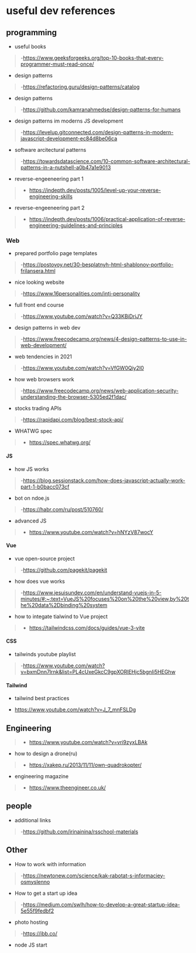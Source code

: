 # useful dev references

## programming 
* useful books
>-https://www.geeksforgeeks.org/top-10-books-that-every-programmer-must-read-once/
* design patterns
>-https://refactoring.guru/design-patterns/catalog
* design patterns
>-https://github.com/kamranahmedse/design-patterns-for-humans
* design patterns im moderns JS development
>-https://levelup.gitconnected.com/design-patterns-in-modern-javascript-development-ec84d8be06ca
* software arcitectural patterns
>-https://towardsdatascience.com/10-common-software-architectural-patterns-in-a-nutshell-a0b47a1e9013
* reverse-engeeneering part 1
>- https://indepth.dev/posts/1005/level-up-your-reverse-engineering-skills
* reverse-engeeneering part 2
>- https://indepth.dev/posts/1006/practical-application-of-reverse-engineering-guidelines-and-principles

### Web
* prepared portfolio page templates 
>-https://postovoy.net/30-besplatnyh-html-shablonov-portfolio-frilansera.html
* nice looking website 
>-https://www.16personalities.com/intj-personality
* full front end course
>-https://www.youtube.com/watch?v=Q33KBiDriJY
* design patterns in web dev
>-https://www.freecodecamp.org/news/4-design-patterns-to-use-in-web-development/
* web tendencies in 2021
>-https://www.youtube.com/watch?v=VfGW0Qiy2I0
* how web browsers work
>-https://www.freecodecamp.org/news/web-application-security-understanding-the-browser-5305ed2f1dac/
* stocks trading APIs
>-https://rapidapi.com/blog/best-stock-api/
* WHATWG spec
>- https://spec.whatwg.org/
  
 #### JS 
 * how JS works
>-https://blog.sessionstack.com/how-does-javascript-actually-work-part-1-b0bacc073cf
 * bot on ndoe.js
>-https://habr.com/ru/post/510760/
 * advanced JS
>- https://www.youtube.com/watch?v=hNYzV87wocY
 
 #### Vue
* vue open-source project 
>-https://github.com/pagekit/pagekit
* how does vue works
>-https://www.jesuisundev.com/en/understand-vuejs-in-5-minutes/#:~:text=VueJS%20focuses%20on%20the%20view,by%20the%20data%2Dbinding%20system
* how to integate tialwind to Vue project
>- https://tailwindcss.com/docs/guides/vue-3-vite

#### CSS
* tailwinds youtube playlist
>-https://www.youtube.com/watch?v=bxmDnn7lrnk&list=PL4cUxeGkcC9gpXORlEHjc5bgnIi5HEGhw

#### Tailwind
* tailwind best practices
- https://www.youtube.com/watch?v=J_7_mnFSLDg


## Engineering
>- https://www.youtube.com/watch?v=vri9zyxLBAk
* how to design a drone(ru)
>- https://xakep.ru/2013/11/11/own-quadrokopter/
* engineering magazine
>- https://www.theengineer.co.uk/

## people 
* additional links
>-https://github.com/irinainina/rsschool-materials

## Other
* How to work with information
>-https://newtonew.com/science/kak-rabotat-s-informaciey-osmyslenno
* How to get a start up idea 
>-https://medium.com/swlh/how-to-develop-a-great-startup-idea-5e55f9fedbf2
* photo hosting 
>-https://ibb.co/
* node JS start
